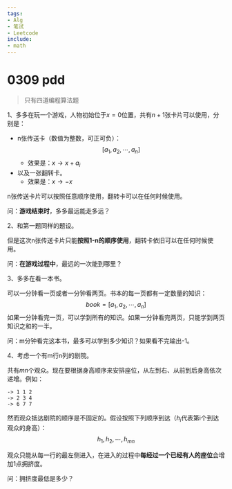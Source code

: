 ```yaml
---
tags:
- Alg
- 笔试
- Leetcode
include:
- math
---
```


# 0309 pdd

> 只有四道编程算法题

1、多多在玩一个游戏，人物初始位于$x=0$位置，共有$n+1$张卡片可以使用，分别是：

- n张传送卡（数值为整数，可正可负）：
    $$
    [a_1,a_2,\cdots,a_n]
    $$
    - 效果是：$x\to x+a_i$
- 以及一张翻转卡。
    - 效果是：$x\to -x$

n张传送卡片可以按照任意顺序使用，翻转卡可以在任何时候使用。

问：**游戏结束时**，多多最远能走多远？

2、和第一题同样的题设。

但是这次n张传送卡片只能**按照1-n的顺序使用**，翻转卡依旧可以在任何时候使用。

问：**在游戏过程中**，最远的一次能到哪里？

3、多多在看一本书。

可以一分钟看一页或者一分钟看两页。书本的每一页都有一定数量的知识：
$$
book = [a_1,a_2,\cdots,a_n]
$$
如果一分钟看完一页，可以学到所有的知识。如果一分钟看完两页，只能学到两页知识之和的一半。

问：m分钟看完这本书，最多可以学到多少知识？如果看不完输出-1。

4、考虑一个有m行n列的剧院。

共有$mn$个观众。现在要根据身高顺序来安排座位，从左到右、从前到后身高依次递增。例如：

```text
-> 1 1 2
-> 2 3 4
-> 6 7 7
```

然而观众抵达剧院的顺序是不固定的。假设按照下列顺序到达（$h_i$代表第i个到达观众的身高）：
$$
h_1,h_2,\cdots,h_{mn}
$$

观众只能从每一行的最左侧进入，在进入的过程中**每经过一个已经有人的座位**会增加1点拥挤度。

问：拥挤度最低是多少？
